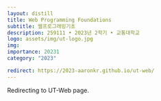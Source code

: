 ```yaml
---
layout: distill
title: Web Programming Foundations
subtitle: 웹프로그래밍기초
description: 259111 • 2023년 2학기 • 교통대학교
logo: assets/img/ut-logo.jpg
img:
importance: 20231
category: "2023"

redirect: https://2023-aaronkr.github.io/ut-web/
---
```


Redirecting to UT-Web page.
